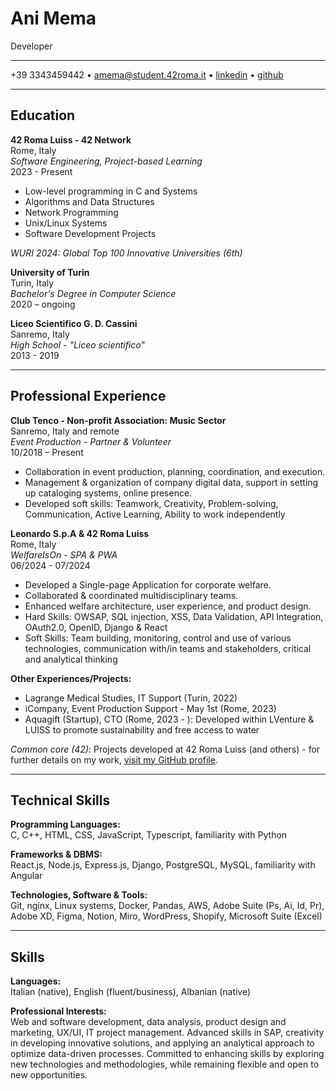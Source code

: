 # Ani Mema
Developer

---

+39 3343459442 • [amema@student.42roma.it](mailto:amema@student.42roma.it) • [linkedin](https://www.linkedin.com/in/animema/) • [github](https://github.com/amema42)

---

## Education

**42 Roma Luiss - 42 Network**  
Rome, Italy  
*Software Engineering, Project-based Learning*  
2023 - Present  
- Low-level programming in C and Systems
- Algorithms and Data Structures
- Network Programming
- Unix/Linux Systems
- Software Development Projects

*WURI 2024: Global Top 100 Innovative Universities (6th)*

**University of Turin**  
Turin, Italy  
*Bachelor's Degree in Computer Science*  
2020 – ongoing

**Liceo Scientifico G. D. Cassini**  
Sanremo, Italy  
*High School - "Liceo scientifico"*  
2013 - 2019

---

## Professional Experience

**Club Tenco - Non-profit Association: Music Sector**  
Sanremo, Italy and remote  
*Event Production - Partner & Volunteer*  
10/2018 – Present  
- Collaboration in event production, planning, coordination, and execution.
- Management & organization of company digital data, support in setting up cataloging systems, online presence.
- Developed soft skills: Teamwork, Creativity, Problem-solving, Communication, Active Learning, Ability to work independently

**Leonardo S.p.A & 42 Roma Luiss**  
Rome, Italy  
*WelfareIsOn - SPA & PWA*  
06/2024 - 07/2024  
- Developed a Single-page Application for corporate welfare.
- Collaborated & coordinated multidisciplinary teams.
- Enhanced welfare architecture, user experience, and product design.
- Hard Skills: OWSAP, SQL injection, XSS, Data Validation, API Integration, OAuth2.0, OpenID, Django & React
- Soft Skills: Team building, monitoring, control and use of various technologies, communication with/in teams and stakeholders, critical and analytical thinking

**Other Experiences/Projects:**
- Lagrange Medical Studies, IT Support (Turin, 2022)
- iCompany, Event Production Support - May 1st (Rome, 2023)
- Aquagift (Startup), CTO (Rome, 2023 - ): Developed within LVenture & LUISS to promote sustainability and free access to water

*Common core (42)*: Projects developed at 42 Roma Luiss (and others) - for further details on my work, [visit my GitHub profile](https://github.com/amema42).

---

## Technical Skills

**Programming Languages:**  
C, C++, HTML, CSS, JavaScript, Typescript, familiarity with Python

**Frameworks & DBMS:**  
React.js, Node.js, Express.js, Django, PostgreSQL, MySQL, familiarity with Angular

**Technologies, Software & Tools:**  
Git, nginx, Linux systems, Docker, Pandas, AWS, Adobe Suite (Ps, Ai, Id, Pr), Adobe XD, Figma, Notion, Miro, WordPress, Shopify, Microsoft Suite (Excel)

---

## Skills

**Languages:**  
Italian (native), English (fluent/business), Albanian (native)

**Professional Interests:**  
Web and software development, data analysis, product design and marketing, UX/UI, IT project management. Advanced skills in SAP, creativity in developing innovative solutions, and applying an analytical approach to optimize data-driven processes. Committed to enhancing skills by exploring new technologies and methodologies, while remaining flexible and open to new opportunities.
